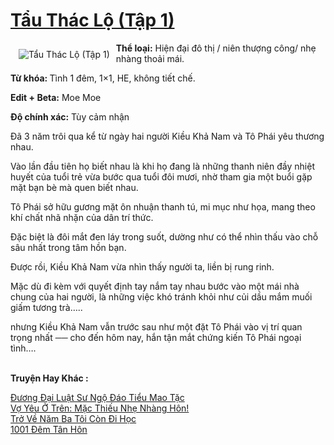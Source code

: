 <a href="https://utruyen.com/tau-thac-lo-tap-1/18539/" title="Tẩu Thác Lộ (Tập 1)"><h1>Tẩu Thác Lộ (Tập 1)</h1></a><div style="display:table"><img align="right" style="float: left; padding: 10px;" src="https://utruyen.com/images/story/200x260/tau-thac-lo-tap-1.jpg" alt="Tẩu Thác Lộ (Tập 1)"><b>Thể loại:</b> Hiện đại đô thị / niên thượng công/ nhẹ nhàng thoải mái.<p></p><b>Từ khóa: </b>Tình 1 đêm, 1×1, HE, không tiết chế.<p></p><b>Edit + Beta:</b> Moe Moe<p></p><b>Độ chính xác:</b> Tùy cảm nhận<p></p>Đã 3 năm trôi qua kể từ ngày hai người Kiều Khả Nam và Tô Phái yêu thương nhau.<p></p>Vào lần đầu tiên họ biết nhau là khi họ đang là những thanh niên đầy nhiệt huyết của tuổi trẻ vừa bước qua tuổi đôi mươi, nhờ tham gia một buổi gặp mặt bạn bè mà quen biết nhau.<p></p>Tô Phái sở hữu gương mặt ôn nhuận thanh tú, mi mục như họa, mang theo khí chất nhã nhặn của dân trí thức.<p></p>Đặc biệt là đôi mắt đen láy trong suốt, dường như có thể nhìn thấu vào chỗ sâu nhất trong tâm hồn bạn.<p></p>Được rồi, Kiều Khả Nam vừa nhìn thấy người ta, liền bị rung rinh.<p></p>Mặc dù đi kèm với quyết định tay nắm tay nhau bước vào một mái nhà chung của hai người, là những việc khó tránh khỏi như củi dầu mắm muối giấm tương trà…..<p></p>nhưng Kiều Khả Nam vẫn trước sau như một đặt Tô Phái vào vị trí quan trọng nhất ── cho đến hôm nay, hắn tận mắt chứng kiến Tô Phái ngoại tình….</div><p><br><b>Truyện Hay Khác :</b></p><a href="https://utruyen.com/duong-dai-luat-su-ngo-dao-tieu-mao-tac/18533/" alt="Đương Đại Luật Sư Ngộ Đáo Tiểu Mao Tặc">Đương Đại Luật Sư Ngộ Đáo Tiểu Mao Tặc</a><br/><a href="https://truyenngontinhay.wordpress.com/2019/10/03/vo-yeu-o-tren-mac-thieu-nhe-nhang-hon/" alt="Vợ Yêu Ở Trên: Mặc Thiếu Nhẹ Nhàng Hôn!">Vợ Yêu Ở Trên: Mặc Thiếu Nhẹ Nhàng Hôn!</a><br/><a href="https://truyenngontinhay.wordpress.com/2019/10/03/tro-ve-nam-ba-toi-con-di-hoc/" alt="Trở Về Năm Ba Tôi Còn Đi Học">Trở Về Năm Ba Tôi Còn Đi Học</a><br/><a href="https://github.com/quanluxury/truyenhot/tree/master/truyenhay/10301/" alt="1001 Đêm Tân Hôn">1001 Đêm Tân Hôn</a><br/>